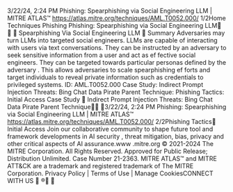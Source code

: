 3/22/24, 2:24 PM Phishing: Spearphishing via Social Engineering LLM | MITRE ATLAS™
https://atlas.mitre.org/techniques/AML.T0052.000/ 1/2Home Techniques Phishing
Phishing: Spearphishing via
Social Engineering LLM󰅂 󰅂 󰅂
Spearphishing Via Social Engineering LLM 󰅂
Summary
Adversaries may turn LLMs into targeted social engineers. LLMs are capable of
interacting with users via text conversations. They can be instructed by an
adversary to seek sensitive information from a user and act as ef fective social
engineers. They can be targeted towards particular personas defined by the
adversary . This allows adversaries to scale spearphishing ef forts and target
individuals to reveal private information such as credentials to privileged systems.
ID: AML.T0052.000
Case Study: Indirect Prompt Injection Threats: Bing Chat Data Pirate
Parent Technique: Phishing
Tactics: Initial Access
Case Study 󰅃
Indirect Prompt Injection Threats: Bing Chat Data Pirate
Parent Technique󰅃󰍜 󰇙3/22/24, 2:24 PM Phishing: Spearphishing via Social Engineering LLM | MITRE ATLAS™
https://atlas.mitre.org/techniques/AML.T0052.000/ 2/2Phishing
Tactics󰅃
Initial Access
Join our collaborative community
to shape future tool and
framework developments in AI
security , threat mitigation, bias,
privacy and other critical aspects
of AI assurance.www .mitre.org
© 2021-2024 The MITRE Corporation. All Rights Reserved.
Approved for Public Release; Distribution Unlimited. Case Number 21-2363.
MITRE ATLAS™ and MITRE ATT&CK are a trademark and registered trademark of The MITRE
Corporation.
Privacy Policy | Terms of Use | Manage CookiesCONNECT WITH US
󰅂
®󰍜 󰇙